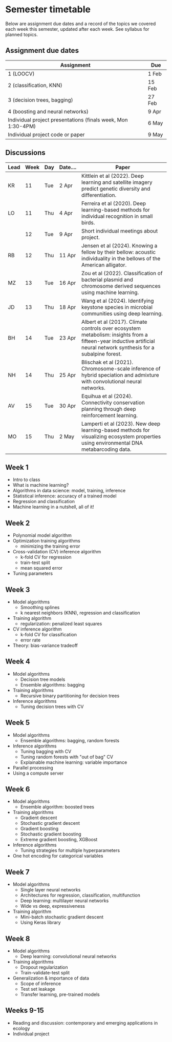 # Semester timetable

Below are assignment due dates and a record of the topics we covered each week this semester, updated after each week. See syllabus for planned topics.




## Assignment due dates
| Assignment                                                   | Due    |
| ------------------------------------------------------------ | ------ |
| 1 (LOOCV)                                                    | 1 Feb  |
| 2 (classification, KNN)                                      | 15 Feb |
| 3 (decision trees, bagging)                                  | 27 Feb |
| 4 (boosting and neural networks)                             | 9 Apr  |
| Individual project presentations (finals week, Mon 1:30-4PM) | 6 May  |
| Individual project code or paper                             | 9 May  |



## Discussions

| Lead | Week | Day  | Date.... | Paper                                                        |
| ---- | ---- | ---- | -------- | ------------------------------------------------------------ |
| KR   | 11   | Tue  | 2 Apr    | Kittlein et al (2022). Deep learning and satellite imagery predict genetic diversity and differentiation. |
| LO   | 11   | Thu  | 4 Apr    | Ferreira et al (2020). Deep learning-based methods for individual recognition in small birds. |
|      | 12   | Tue  | 9 Apr    | Short individual meetings about project.                     |
| RB   | 12   | Thu  | 11 Apr   | Jensen et al (2024). Knowing a fellow by their bellow: acoustic individuality in the bellows of the American alligator. |
| MZ   | 13   | Tue  | 16 Apr   | Zou et al (2022). Classification of bacterial plasmid and chromosome derived sequences using machine learning. |
| JD   | 13   | Thu  | 18 Apr   | Wang et al (2024). Identifying keystone species in microbial communities using deep learning. |
| BH   | 14   | Tue  | 23 Apr   | Albert et al (2017). Climate controls over ecosystem metabolism: insights from a fifteen-year inductive artificial neural network synthesis for a subalpine forest. |
| NH   | 14   | Thu  | 25 Apr   | Blischak et al (2021). Chromosome-scale inference of hybrid speciation and admixture with convolutional neural networks. |
| AV   | 15   | Tue  | 30 Apr   | Equihua et al (2024). Connectivity conservation planning through deep reinforcement learning. |
| MO   | 15   | Thu  | 2 May    | Lamperti et al (2023). New deep learning-based methods for visualizing ecosystem properties using environmental DNA metabarcoding data. |



## Week 1
* Intro to class
* What is machine learning?
* Algorithms in data science: model, training, inference
* Statistical inference: accuracy of a trained model
* Regression and classification
* Machine learning in a nutshell, all of it!



## Week 2

* Polynomial model algorithm
* Optimization training algorithms
  * minimizing the training error
* Cross-validation (CV) inference algorithm
  * k-fold CV for regression
  * train-test split
  * mean squared error
* Tuning parameters



## Week 3

* Model algorithms
  * Smoothing splines
  * k nearest neighbors (KNN), regression and classification
* Training algorithm
  * regularization: penalized least squares
* CV inference algorithm
  * k-fold CV for classification
  * error rate
* Theory: bias-variance tradeoff



## Week 4

* Model algorithms
  * Decision tree models
  * Ensemble algorithms: bagging
* Training algorithms
  * Recursive binary partitioning for decision trees
* Inference algorithms
  * Tuning decision trees with CV



## Week 5

* Model algorithms
  * Ensemble algorithms: bagging, random forests
* Inference algorithms
  * Tuning bagging with CV
  * Tuning random forests with "out of bag" CV
  * Explainable machine learning: variable importance
* Parallel processing
* Using a compute server



## Week 6

* Model algorithms
  * Ensemble algorithm: boosted trees
* Training algorithms
  * Gradient descent
  * Stochastic gradient descent
  * Gradient boosting
  * Stochastic gradient boosting
  * Extreme gradient boosting, XGBoost
* Inference algorithms
  * Tuning strategies for multiple hyperparameters
* One hot encoding for categorical variables



## Week 7

* Model algorithms
  * Single layer neural networks
  * Architectures for regression, classification, multifunction
  * Deep learning: multilayer neural networks
  * Wide vs deep, expressiveness
* Training algorithm
  * Mini-batch stochastic gradient descent
  * Using Keras library



## Week 8

* Model algorithms
  * Deep learning: convolutional neural networks
* Training algorithms
  * Dropout regularization
  * Train-validate-test split
* Generalization & importance of data
  * Scope of inference
  * Test set leakage
  * Transfer learning, pre-trained models



## Weeks 9-15

* Reading and discussion: contemporary and emerging applications in ecology
* Individual project
